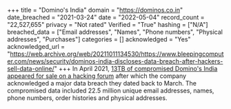 +++
title = "Domino&#x27;s India"
domain = "https://dominos.co.in"
date_breached = "2021-03-24"
date = "2022-05-04"
record_count = "22,527,655"
privacy = "Not rated"
Verified = "True"
hashing = ["N/A"]
breached_data = ["Email addresses", "Names", "Phone numbers", "Physical addresses", "Purchases"]
categories = []
acknowledged = "Yes"
acknowledged_url = "https://web.archive.org/web/20211011134530/https://www.bleepingcomputer.com/news/security/dominos-india-discloses-data-breach-after-hackers-sell-data-online/"
+++
In April 2021, <a href="https://www.bleepingcomputer.com/news/security/dominos-india-discloses-data-breach-after-hackers-sell-data-online/" target="_blank" rel="noopener">13TB of compromised Domino's India appeared for sale on a hacking forum</a> after which the company acknowledged a major data breach they dated back to March. The compromised data included 22.5 million unique email addresses, names, phone numbers, order histories and physical addresses.
